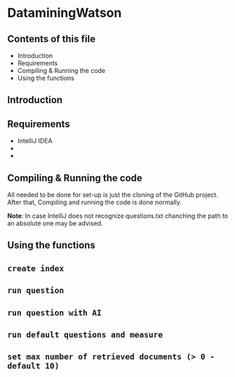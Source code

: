 # DataminingWatson

## Contents of this file

 - Introduction
 - Requirements
 - Compiling & Running the code
 - Using the functions

## Introduction


## Requirements
 - IntelliJ IDEA
 - 
 - 


## Compiling & Running the code
All needed to be done for set-up is just the cloning of the GitHub project. After that, Compiling and running the code is done normally.

**Note**: In case IntelliJ does not recognize questions.txt chanching the path to an absolute one may be advised.



## Using the functions
`create index `
-
`run question`
-
`run question with AI`
-
`run default questions and measure`
-
`set max number of retrieved documents (> 0 - default 10)`
-




